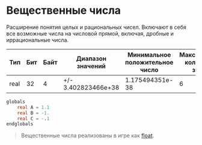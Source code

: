 # Вещественные числа

Расширение понятия целых и рациональных чисел. Включают в себя все возможные числа на числовой прямой, включая, дробные
и иррациональные числа.

| Тип  | Бит | Байт | Диапазон значений   | Минимальное положительное число | Максимальное количество знаков |
|------|-----|------|---------------------|---------------------------------|--------------------------------|
| real | 32  | 4    | +/- 3.402823466e+38 | 1.175494351e-38                 | 6                              |

```SQL
globals
    real A = 1.1
    real B = -1.
    real C = -.1
endglobals
```

> Вещественные числа реализованы в игре как [float](https://learn.microsoft.com/en-us/cpp/cpp/data-type-ranges).